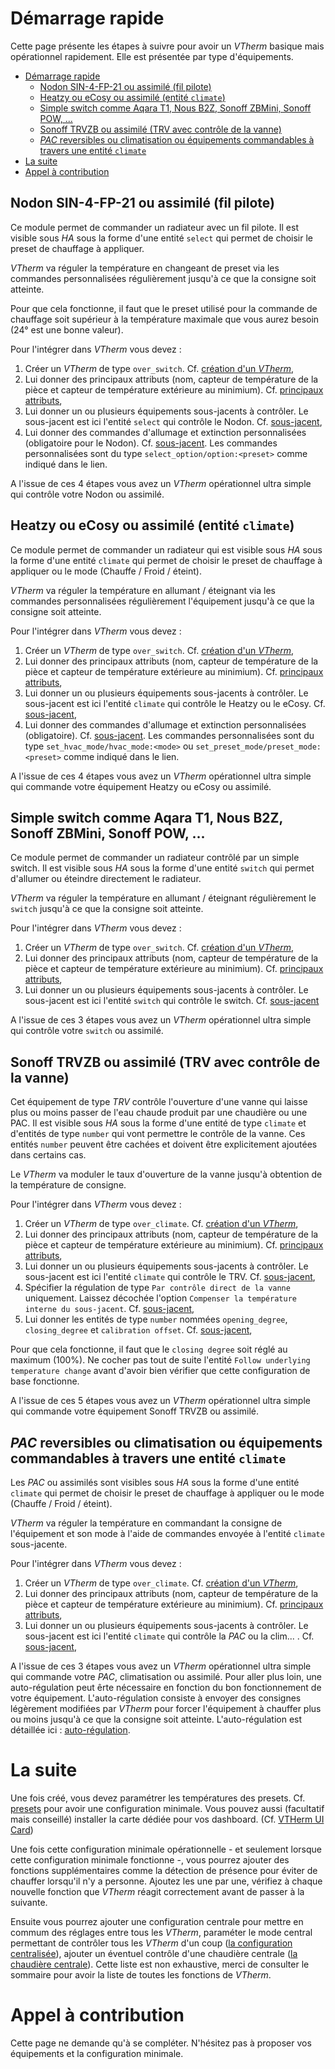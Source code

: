 # Démarrage rapide

Cette page présente les étapes à suivre pour avoir un _VTherm_ basique mais opérationnel rapidement. Elle est présentée par type d'équipements.

- [Démarrage rapide](#démarrage-rapide)
  - [Nodon SIN-4-FP-21 ou assimilé (fil pilote)](#nodon-sin-4-fp-21-ou-assimilé-fil-pilote)
  - [Heatzy ou eCosy ou assimilé (entité `climate`)](#heatzy-ou-ecosy-ou-assimilé-entité-climate)
  - [Simple switch comme Aqara T1, Nous B2Z, Sonoff ZBMini, Sonoff POW, ...](#simple-switch-comme-aqara-t1-nous-b2z-sonoff-zbmini-sonoff-pow-)
  - [Sonoff TRVZB ou assimilé (TRV avec contrôle de la vanne)](#sonoff-trvzb-ou-assimilé-trv-avec-contrôle-de-la-vanne)
  - [_PAC_ reversibles ou climatisation ou équipements commandables à travers une entité `climate`](#pac-reversibles-ou-climatisation-ou-équipements-commandables-à-travers-une-entité-climate)
- [La suite](#la-suite)
- [Appel à contribution](#appel-à-contribution)


## Nodon SIN-4-FP-21 ou assimilé (fil pilote)

Ce module permet de commander un radiateur avec un fil pilote. Il est visible sous _HA_ sous la forme d'une entité `select` qui permet de choisir le preset de chauffage à appliquer.

_VTherm_ va réguler la température en changeant de preset via les commandes personnalisées régulièrement jusqu'à ce que la consigne soit atteinte.

Pour que cela fonctionne, il faut que le preset utilisé pour la commande de chauffage soit supérieur à la température maximale que vous aurez besoin (24° est une bonne valeur).

Pour l'intégrer dans _VTherm_ vous devez :
1. Créer un _VTherm_ de type `over_switch`. Cf. [création d'un _VTherm_](creation.md),
2. Lui donner des principaux attributs (nom, capteur de température de la pièce et capteur de température extérieure au minimium). Cf. [principaux attributs](base-attributes.md),
3. Lui donner un ou plusieurs équipements sous-jacents à contrôler. Le sous-jacent est ici l'entité `select` qui contrôle le Nodon. Cf. [sous-jacent](over-switch.md),
4. Lui donner des commandes d'allumage et extinction personnalisées (obligatoire pour le Nodon). Cf. [sous-jacent](over-switch.md#la-personnalisation-des-commandes). Les commandes personnalisées sont du type `select_option/option:<preset>` comme indiqué dans le lien.

A l'issue de ces 4 étapes vous avez un _VTherm_ opérationnel ultra simple qui contrôle votre Nodon ou assimilé.

## Heatzy ou eCosy ou assimilé (entité `climate`)

Ce module permet de commander un radiateur qui est visible sous _HA_ sous la forme d'une entité `climate` qui permet de choisir le preset de chauffage à appliquer ou le mode (Chauffe / Froid / éteint).

_VTherm_ va réguler la température en allumant / éteignant via les commandes personnalisées régulièrement l'équipement jusqu'à ce que la consigne soit atteinte.

Pour l'intégrer dans _VTherm_ vous devez :
1. Créer un _VTherm_ de type `over_switch`. Cf. [création d'un _VTherm_](creation.md),
2. Lui donner des principaux attributs (nom, capteur de température de la pièce et capteur de température extérieure au minimium). Cf. [principaux attributs](base-attributes.md),
3. Lui donner un ou plusieurs équipements sous-jacents à contrôler. Le sous-jacent est ici l'entité `climate` qui contrôle le Heatzy ou le eCosy. Cf. [sous-jacent](over-switch.md),
4. Lui donner des commandes d'allumage et extinction personnalisées (obligatoire). Cf. [sous-jacent](over-switch.md#la-personnalisation-des-commandes). Les commandes personnalisées sont du type `set_hvac_mode/hvac_mode:<mode>` ou `set_preset_mode/preset_mode:<preset>` comme indiqué dans le lien.

A l'issue de ces 4 étapes vous avez un _VTherm_ opérationnel ultra simple qui commande votre équipement Heatzy ou eCosy ou assimilé.

## Simple switch comme Aqara T1, Nous B2Z, Sonoff ZBMini, Sonoff POW, ...

Ce module permet de commander un radiateur contrôlé par un simple switch. Il est visible sous _HA_ sous la forme d'une entité `switch` qui permet d'allumer ou éteindre directement le radiateur.

_VTherm_ va réguler la température en allumant / éteignant régulièrement le `switch` jusqu'à ce que la consigne soit atteinte.

Pour l'intégrer dans _VTherm_ vous devez :
1. Créer un _VTherm_ de type `over_switch`. Cf. [création d'un _VTherm_](creation.md),
2. Lui donner des principaux attributs (nom, capteur de température de la pièce et capteur de température extérieure au minimium). Cf. [principaux attributs](base-attributes.md),
3. Lui donner un ou plusieurs équipements sous-jacents à contrôler. Le sous-jacent est ici l'entité `switch` qui contrôle le switch. Cf. [sous-jacent](over-switch.md)

A l'issue de ces 3 étapes vous avez un _VTherm_ opérationnel ultra simple qui contrôle votre `switch` ou assimilé.

## Sonoff TRVZB ou assimilé (TRV avec contrôle de la vanne)

Cet équipement de type _TRV_ contrôle l'ouverture d'une vanne qui laisse plus ou moins passer de l'eau chaude produit par une chaudière ou une PAC. Il est visible sous _HA_ sous la forme d'une entité de type `climate` et d'entités de type `number` qui vont permettre le contrôle de la vanne. Ces entités `number` peuvent être cachées et doivent être explicitement ajoutées dans certains cas.

Le _VTherm_ va moduler le taux d'ouverture de la vanne jusqu'à obtention de la température de consigne.

Pour l'intégrer dans _VTherm_ vous devez :
1. Créer un _VTherm_ de type `over_climate`. Cf. [création d'un _VTherm_](creation.md),
2. Lui donner des principaux attributs (nom, capteur de température de la pièce et capteur de température extérieure au minimium). Cf. [principaux attributs](base-attributes.md),
3. Lui donner un ou plusieurs équipements sous-jacents à contrôler. Le sous-jacent est ici l'entité `climate` qui contrôle le TRV. Cf. [sous-jacent](over-climate.md),
4. Spécifier la régulation de type `Par contrôle direct de la vanne` uniquement. Laissez décochée l'option `Compenser la température interne du sous-jacent`. Cf. [sous-jacent](over-climate.md#lauto-régulation),
5. Lui donner les entités de type `number` nommées `opening_degree`, `closing_degree` et `calibration offset`. Cf. [sous-jacent](over-switch.md),

Pour que cela fonctionne, il faut que le `closing degree` soit réglé au maximum (100%). Ne cocher pas tout de suite l'entité `Follow underlying temperature change` avant d'avoir bien vérifier que cette configuration de base fonctionne.

A l'issue de ces 5 étapes vous avez un _VTherm_ opérationnel ultra simple qui commande votre équipement Sonoff TRVZB ou assimilé.

## _PAC_ reversibles ou climatisation ou équipements commandables à travers une entité `climate`

Les _PAC_ ou assimilés sont visibles sous _HA_ sous la forme d'une entité `climate` qui permet de choisir le preset de chauffage à appliquer ou le mode (Chauffe / Froid / éteint).

_VTherm_ va réguler la température en commandant la consigne de l'équipement et son mode à l'aide de commandes envoyée à l'entité `climate` sous-jacente.

Pour l'intégrer dans _VTherm_ vous devez :
1. Créer un _VTherm_ de type `over_climate`. Cf. [création d'un _VTherm_](creation.md),
2. Lui donner des principaux attributs (nom, capteur de température de la pièce et capteur de température extérieure au minimium). Cf. [principaux attributs](base-attributes.md),
3. Lui donner un ou plusieurs équipements sous-jacents à contrôler. Le sous-jacent est ici l'entité `climate` qui contrôle la _PAC_ ou la clim... . Cf. [sous-jacent](over-climate.md),

A l'issue de ces 3 étapes vous avez un _VTherm_ opérationnel ultra simple qui commande votre _PAC_, climatisation ou assimilé. Pour aller plus loin, une auto-régulation peut êrte nécessaire en fonction du bon fonctionnement de votre équipement. L'auto-régulation consiste à envoyer des consignes légèrement modifiées par _VTherm_ pour forcer l'équipement à chauffer plus ou moins jusqu'à ce que la consigne soit atteinte. L'auto-régulation est détaillée ici : [auto-régulation](self-regulation.md).

# La suite

Une fois créé, vous devez paramétrer les températures des presets. Cf. [presets](feature-presets.md) pour avoir une configuration minimale.
Vous pouvez aussi (facultatif mais conseillé) installer la carte dédiée pour vos dashboard. (Cf. [VTHerm UI Card](https://github.com/jmcollin78/versatile-thermostat-ui-card))

Une fois cette configuration minimale opérationnelle - et seulement lorsque cette configuration minimale fonctionne -, vous pourrez ajouter des fonctions supplémentaires comme la détection de présence pour éviter de chauffer lorsqu'il n'y a personne. Ajoutez les une par une, vérifiez à chaque nouvelle fonction que _VTherm_ réagit correctement avant de passer à la suivante.

Ensuite vous pourrez ajouter une configuration centrale pour mettre en commum des réglages entre tous les _VTherm_, paraméter le mode central permettant de contrôler tous les _VTherm_ d'un coup ([la configuration centralisée](feature-central-mode.md)), ajouter un éventuel contrôle d'une chaudière centrale ([la chaudière centrale](feature-central-boiler.md)). Cette liste est non exhaustive, merci de consulter le sommaire pour avoir la liste de toutes les fonctions de _VTherm_.

# Appel à contribution

Cette page ne demande qu'à se compléter. N'hésitez pas à proposer vos équipements et la configuration minimale.

